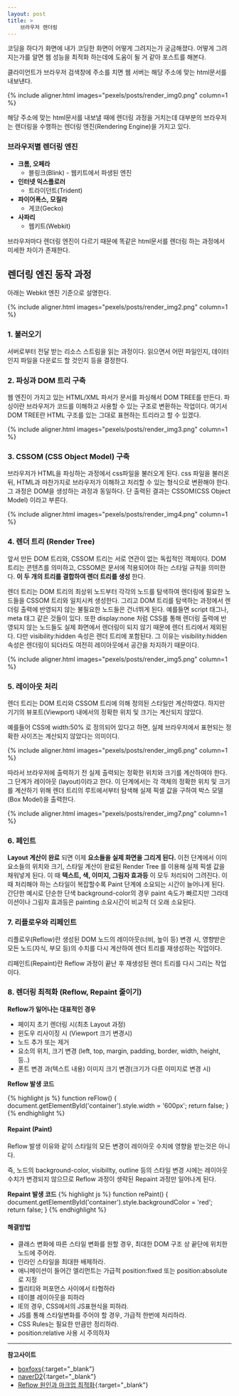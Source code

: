 ```yaml
---
layout: post
title: >
    브라우저 렌더링
---
```


코딩을 하다가 화면에 내가 코딩한 화면이 어떻게 그려지는가 궁금해졌다. 
어떻게 그려지는가를 알면 웹 성능을 최적화 하는데에 도움이 될 거 같아 포스트를 해본다.

클라이언트가 브라우저 검색창에 주소를 치면 웹 서버는 해당 주소에 맞는 html문서를 내보낸다.

{% include aligner.html images="pexels/posts/render_img0.png" column=1 %}

해당 주소에 맞는 html문서를 내보낼 때에 렌더링 과정을 거치는데 대부분의 브라우저는 렌더링을 수행하는 렌더링 엔진(Rendering Engine)을 가지고 있다.

### 브라우저별 렌더링 엔진
- **크롬, 오페라**
  - 블링크(Blink) - 웹키트에서 파생된 엔진
- **인터넷 익스플로러**
  - 트라이던트(Trident)
- **파이어폭스, 모질라**
  - 게코(Gecko)
- **사파리**
  - 웹키트(Webkit)



브라우저마다 렌더링 엔진이 다르기 때문에 똑같은 html문서를 렌더링 하는 과정에서 미세한 차이가 존재한다.

## 렌더링 엔진 동작 과정

아래는 Webkit 엔진 기준으로 설명한다.

{% include aligner.html images="pexels/posts/render_img2.png" column=1 %}


### 1. 불러오기

서버로부터 전달 받는 리소스 스트림을 읽는 과정이다. 읽으면서 어떤 파일인지, 데이터인지 파일을 다운로드 할 것인지 등을 결정한다.

### 2. 파싱과 DOM 트리 구축

웹 엔진이 가지고 있는 HTML/XML 파서가 문서를 파싱해서 DOM TREE를 만든다.
파싱이란 브라우저가 코드를 이해하고 사용할 수 있는 구조로 변환하는 작업이다.
여기서 DOM TREE란 HTML 구조를 있는 그대로 표현하는 트리라고 할 수 있겠다.

{% include aligner.html images="pexels/posts/render_img3.png" column=1 %}


### 3. CSSOM (CSS Object Model) 구축

브라우저가 HTML을 파싱하는 과정에서 css파일을 불러오게 된다. css 파일을 불러온 뒤, HTML과 마찬가지로 브라우저가 이해하고 처리할 수 있는 형식으로 변환해야 한다.
그 과정은 DOM을 생성하는 과정과 동일하다. 단 출력된 결과는 CSSOM(CSS Object Model) 이라고 부른다.

{% include aligner.html images="pexels/posts/render_img4.png" column=1 %}

### 4. 렌더 트리 (Render Tree)

앞서 만든 DOM 트리와, CSSOM 트리는 서로 연관이 없는 독립적인 객체이다. DOM 트리는 콘텐츠를 의미하고, CSSOM은 문서에 적용되어야 하는 스타일 규칙을 의미한다.
__이 두 개의 트리를 결합하여 렌더 트리를 생성__
한다.


렌더 트리는 DOM 트리의 최상위 노드부터 각각의 노드를 탐색하여 렌더링에 필요한 노드들을 CSSOM 트리와 일치시켜 생성한다. 그리고 DOM 트리를 탐색하는 과정에서 렌더링 출력에 반영되지 않는 불필요한 노드들은 건너뛰게 된다. 예를들면 script 태그나, meta 태그 같은 것들이 있다. 또한 display:none 처럼 CSS를 통해 렌더링 출력에 반영되지 않는 노드들도 실제 화면에서 렌더링이 되지 않기 때문에 렌더 트리에서 제외된다. 다만 visibility:hidden 속성은 렌더 트리에 포함된다. 그 이유는 visibility:hidden 속성은 렌더링이 되더라도 여전히 레이아웃에서 공간을 차지하기 때문이다.

{% include aligner.html images="pexels/posts/render_img5.png" column=1 %}

### 5. 레이아웃 처리

렌더 트리는 DOM 트리와 CSSOM 트리에 의해 정의된 스타일만 계산하였다. 하지만 기기의 뷰포트(Viewport) 내에서의 정확한 위치 및 크기는 계산되지 않았다.

예를들어 CSS에 width:50% 로 정의되어 있다고 하면, 실제 브라우저에서 표현되는 정확한 사이즈는 계산되지 않았다는 의미이다.

{% include aligner.html images="pexels/posts/render_img6.png" column=1 %}

따라서 브라우저에 출력하기 전 실제 출력되는 정확한 위치와 크기를 계산하여야 한다. 그 단계가 레이아웃 (layout)이라고 한다. 이 단계에서는 각 객체의 정확한 위치 및 크기를 계산하기 위해 렌더 트리의 루트에서부터 탐색해 실제 픽셀 값을 구하여 박스 모델 (Box Model)을 출력한다.

{% include aligner.html images="pexels/posts/render_img7.png" column=1 %}

### 6. 페인트

__Layout 계산이 완료__
되면 이제 __요소들을 실제 화면을 그리게 된다.__ 이전 단계에서 이미 요소들의 위치와 크기, 스타일 계산이 완료된 Render Tree 를 이용해 실제 픽셀 값을 채워넣게 된다. 이 때 __텍스트, 색, 이미지, 그림자 효과등__
이 모두 처리되어 그려진다. 이 때 처리해야 하는 스타일이 복잡할수록 Paint 단계에 소요되는 시간이 늘어나게 된다. 간단한 예시로 단순한 단색 background-color의 경우 paint 속도가 빠르지만 그라데이션이나 그림자 효과등은 painting 소요시간이 비교적 더 오래 소요된다.

### 7. 리플로우와 리페인트

리플로우(Reflow)란 생성된 DOM 노드의 레이아웃(너비, 높이 등) 변경 시, 영향받은 모든 노드(자식, 부모 등)의 수치를 다시 계산하여 렌더 트리를 재생성하는 작업이다.

리페인트(Repaint)란 Reflow 과정이 끝난 후 재생성된 렌더 트리를 다시 그리는 작업이다.

### 8. 렌더링 최적화 (Reflow, Repaint 줄이기)
**Reflow가 일어나는 대표적인 경우**
- 페이지 초기 렌더링 시(최초 Layout 과정)
- 윈도우 리사이징 시 (Viewport 크기 변경시)
- 노드 추가 또는 제거
- 요소의 위치, 크기 변경 (left, top, margin, padding, border, width, height, 등..)
- 폰트 변경 과(텍스트 내용) 이미지 크기 변경(크기가 다른 이미지로 변경 시)

**Reflow 발생 코드**

{% highlight js %}
    function reFlow() { 
        document.getElementById('container').style.width = '600px';
        return false; 
    }
{% endhighlight %}


#### Repaint (Paint)
Reflow 발생 이유와 같이 스타일의 모든 변경이 레이아웃 수치에 영향을 받는것은 아니다. 

즉, 노드의 background-color, visibillty, outline 등의 스타일 변경 시에는 레이아웃 수치가 변경되지 않으므로 Reflow 과정이 생략된 Repaint 과정만 일어나게 된다.

**Repaint 발생 코드**
{% highlight js %}
    function rePaint() { 
        document.getElementById('container').style.backgroundColor = 'red'; 
        return false; 
    }
{% endhighlight %}

#### 해결방법
- 클래스 변화에 따른 스타일 변화를 원할 경우, 최대한 DOM 구조 상 끝단에 위치한 노드에 주어라. 
- 인라인 스타일을 최대한 배제하라.
- 애니메이션이 들어간 엘리먼트는 가급적 position:fixed 또는 position:absolute 로 지정
- 퀄리티와 퍼포먼스 사이에서 타협하라
- 테이블 레이아웃을 피하라
- IE의 경우, CSS에서의 JS표현식을 피하라.
- JS를 통해 스타일변화를 주어야 할 경우, 가급적 한번에 처리하라.
- CSS Rules는 필요한 만큼만 정리하라.
- position:relative 사용 시 주의하자


---

**참고사이트**
* [boxfoxs](https://boxfoxs.tistory.com/408){:target="_blank"}
* [naverD2](https://d2.naver.com/helloworld/59361){:target="_blank"}
* [Reflow 원인과 마크업 최적화](https://lists.w3.org/Archives/Public/public-html-ig-ko/2011Sep/att-0031/Reflow_____________________________Tip.pdf){:target="_blank"}